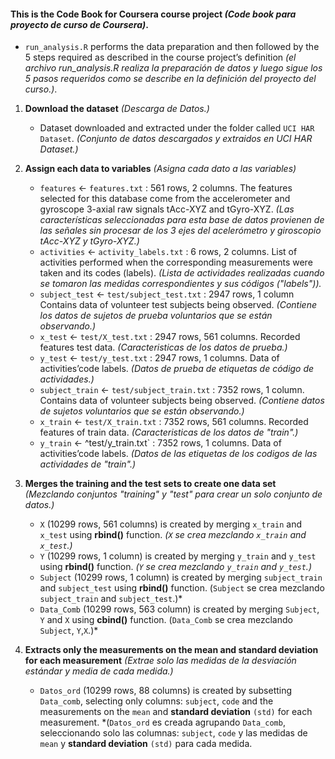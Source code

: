 #### This is the Code Book for Coursera course project *(Code book para proyecto de curso de Coursera)*.

- `run_analysis.R` performs the data preparation and then followed by the 5 steps required as described in the course project’s definition *(el archivo run_analysis.R 
realiza la preparación de datos y luego sigue los 5 pasos requeridos como se describe en la definición del proyecto del curso.)*.

1. **Download the dataset** *(Descarga de Datos.)*
     - Dataset downloaded and extracted under the folder called `UCI HAR Dataset`. *(Conjunto de datos descargados y extraidos en UCI HAR Dataset.)* 
     
2. **Assign each data to variables** *(Asigna cada dato a las variables)*
     - `features` <- `features.txt` : 561 rows, 2 columns.
        The features selected for this database come from the accelerometer and gyroscope 3-axial raw signals tAcc-XYZ and tGyro-XYZ. *(Las características seleccionadas 
        para esta base de datos provienen de las señales sin procesar de los 3 ejes del acelerómetro y giroscopio tAcc-XYZ y tGyro-XYZ.)*
     - `activities` <- `activity_labels.txt` : 6 rows, 2 columns.
        List of activities performed when the corresponding measurements were taken and its codes (labels). *(Lista de actividades realizadas cuando se tomaron las medidas
        correspondientes y sus códigos ("labels")).*
     - `subject_test` <- `test/subject_test.txt` : 2947 rows, 1 column
        Contains data of volunteer test subjects being observed. *(Contiene los datos de sujetos de prueba voluntarios que se están observando.)*
     - `x_test` <- `test/X_test.txt` : 2947 rows, 561 columns.
        Recorded features test data. *(Caracteristicas de los datos de prueba.)*
     - `y_test` <- `test/y_test.txt` : 2947 rows, 1 columns.
        Data of activities’code labels. *(Datos de prueba de etiquetas de código de actividades.)*
     - `subject_train` <- `test/subject_train.txt` : 7352 rows, 1 column.
        Contains data of volunteer subjects being observed. *(Contiene datos de sujetos voluntarios que se están observando.)*
     - `x_train` <- `test/X_train.txt` : 7352 rows, 561 columns.
        Recorded features of train data. *(Caracteristicas de los datos de "train".)*
     - `y_train` <- ^test/y_train.txt` : 7352 rows, 1 columns.
        Data of activities’code labels. *(Datos de las etiquetas de los codigos de las actividades de "train".)*
        
3. **Merges the training and the test sets to create one data set** *(Mezclando conjuntos "training" y "test" para crear un solo conjunto de datos.)*

     - `X` (10299 rows, 561 columns) is created by merging `x_train` and `x_test` using **rbind()** function. *(`X` se crea mezclando `x_train` and `x_test`.)*
     - `Y` (10299 rows, 1 column) is created by merging `y_train` and `y_test` using **rbind()** function. *(`Y` se crea mezclando `y_train` and `y_test`.)*
     - `Subject` (10299 rows, 1 column) is created by merging `subject_train` and `subject_test` using **rbind()** function. (`Subject` se crea mezclando `subject_train` and            `subject_test`.)*
     - `Data_Comb` (10299 rows, 563 column) is created by merging `Subject`, `Y` and `X` using **cbind()** function. (`Data_Comb` se crea mezclando `Subject`, `Y`,`X`.)*
     
4. **Extracts only the measurements on the mean and standard deviation for each measurement** *(Extrae solo las medidas de la desviación estándar y media de cada medida.)*
     - `Datos_ord` (10299 rows, 88 columns) is created by subsetting `Data_comb`, selecting only columns: `subject`, `code` and the measurements on the `mean` and **standard            deviation** `(std)` for each measurement. *(`Datos_ord` es creada agrupando `Data_comb`, seleccionando solo las columnas: `subject`, `code` y las medidas de `mean` y            **standard deviation** `(std)` para cada medida. 

